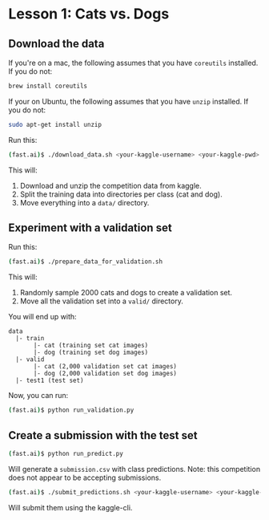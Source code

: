 # Lesson 1: Cats vs. Dogs

## Download the data

If you're on a mac, the following assumes that you have `coreutils` installed. If you do not:
```bash
brew install coreutils
```

If your on Ubuntu, the following assumes that you have `unzip` installed. If you do not:
```bash
sudo apt-get install unzip
```

Run this:
```bash
(fast.ai)$ ./download_data.sh <your-kaggle-username> <your-kaggle-pwd>
```

This will:
1. Download and unzip the competition data from kaggle.
2. Split the training data into directories per class (cat and dog).
4. Move everything into a `data/` directory.

## Experiment with a validation set

Run this:
```bash
(fast.ai)$ ./prepare_data_for_validation.sh
```

This will:
1. Randomly sample 2000 cats and dogs to create a validation set.
2. Move all the validation set into a `valid/` directory.

You will end up with:
```
data
  |- train
       |- cat (training set cat images)
       |- dog (training set dog images)
  |- valid
       |- cat (2,000 validation set cat images)
       |- dog (2,000 validation set dog images)
  |- test1 (test set)
```

Now, you can run:

```bash
(fast.ai)$ python run_validation.py
```

## Create a submission with the test set

```bash
(fast.ai)$ python run_predict.py
```

Will generate a `submission.csv` with class predictions. Note: this competition does not appear to be accepting submissions.

```bash
(fast.ai)$ ./submit_predictions.sh <your-kaggle-username> <your-kaggle-pwd>
```

Will submit them using the kaggle-cli.